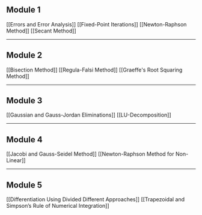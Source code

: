 ## Module 1
[[Errors and Error Analysis]]
[[Fixed-Point Iterations]]
[[Newton-Raphson Method]]
[[Secant Method]]
___
## Module 2
[[Bisection Method]]
[[Regula-Falsi Method]]
[[Graeffe's Root Squaring Method]]
___
## Module 3
[[Gaussian and Gauss-Jordan Eliminations]]
[[LU-Decomposition]]
____
## Module 4
[[Jacobi and Gauss-Seidel Method]]
[[Newton-Raphson Method for Non-Linear]]
___
## Module 5
[[Differentiation Using Divided Different Approaches]]
[[Trapezoidal and Simpson’s Rule of Numerical Integration]]